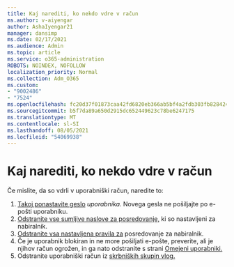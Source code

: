 ```yaml
---
title: Kaj narediti, ko nekdo vdre v račun
ms.author: v-aiyengar
author: AshaIyengar21
manager: dansimp
ms.date: 02/17/2021
ms.audience: Admin
ms.topic: article
ms.service: o365-administration
ROBOTS: NOINDEX, NOFOLLOW
localization_priority: Normal
ms.collection: Adm_O365
ms.custom:
- "9002486"
- "7524"
ms.openlocfilehash: fc20d37f01873caa42fd6820eb366ab5bf4a2fdb303fb82842435d84da067f26
ms.sourcegitcommit: b5f7da89a650d2915dc652449623c78be6247175
ms.translationtype: MT
ms.contentlocale: sl-SI
ms.lasthandoff: 08/05/2021
ms.locfileid: "54069938"
---
```

# <a name="what-to-do-when-an-account-is-hacked"></a>Kaj narediti, ko nekdo vdre v račun

Če mislite, da so vdrli v uporabniški račun, naredite to:

1. [Takoj ponastavite geslo](https://go.microsoft.com/fwlink/?linkid=2103704) *uporabnika.* Novega gesla ne pošiljajte po e-pošti uporabniku.
1. [Odstranite vse sumljive naslove za posredovanje,](https://go.microsoft.com/fwlink/?linkid=2103705) ki so nastavljeni za nabiralnik.
1. [Odstranite vsa nastavljena pravila za](https://go.microsoft.com/fwlink/?linkid=2103706) posredovanje za nabiralnik.
1. Če je uporabnik blokiran in ne more pošiljati e-pošte, preverite, ali je njihov račun ogrožen, in ga nato odstranite s strani [Omejeni uporabniki.](https://go.microsoft.com/fwlink/?linkid=2103706)
1. Odstranite uporabniški račun iz [skrbniških skupin vlog.](https://go.microsoft.com/fwlink/?linkid=2092294)